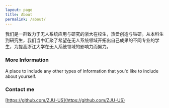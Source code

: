 ```yaml
---
layout: page
title: About
permalink: /about/
---
```


我们是一群致力于无人系统应用与研究的浙大在校生，热爱创造与钻研。从本科生到研究生，我们当中汇聚了希望在无人系统领域开拓出自己成果的不同专业的学生，为提高浙江大学在无人系统领域的影响力而努力。

### More Information

A place to include any other types of information that you'd like to include about yourself.

### Contact me

[https://github.com/ZJU-US](https://github.com/ZJU-US)
